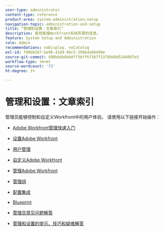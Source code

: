 ```yaml
---
user-type: administrator
content-type: reference
product-area: system-administration;setup
navigation-topic: administration-and-setup
title: “管理和设置：文章索引”
description: 查找管理Workfront系统所需的信息。
feature: System Setup and Administration
role: Admin
recommendations: noDisplay, noCatalog
exl-id: f80bb267-be96-41d4-98c5-398bde66499e
source-git-commit: d98bb6b6bb8ff3bff6f367f1376948d5104887e5
workflow-type: tm+mt
source-wordcount: '73'
ht-degree: 1%

---
```


# 管理和设置：文章索引

<!-- Audited: 12/2023 -->

管理员能够控制和自定义Workfront中的用户体验。 请使用以下链接开始操作：

* [Adobe Workfront管理快速入门](../administration-and-setup/get-started-wf-administration/get-started-with-wf-administration.md)
  <!--
  <li data-mc-conditions="QuicksilverOrClassic.Draft mode"><a href="../administration-and-setup/adobe-admin-console/wf-admin-in-admin-console.md" class="MCXref xref" xrefformat="{para}">Workfront administration in the Adobe Admin Console</a> </li>
  -->

* [设置Adobe Workfront](../administration-and-setup/set-up-workfront/set-up-workfront.md)
* [用户管理](../administration-and-setup/add-users/add-users.md)
* [自定义Adobe Workfront](../administration-and-setup/customize-workfront/customize-workfront.md)
* [管理Adobe Workfront](../administration-and-setup/manage-workfront/manage-workfront.md)
* [管理组](../administration-and-setup/manage-groups/manage-groups.md)
* [配置集成](../administration-and-setup/configure-integrations/workfront-integrations.md)
* [Blueprint](../administration-and-setup/blueprints/blueprints.md)
* [管理员常见问题解答](../administration-and-setup/administrator-faqs/adminstrator-faqs.md)
* [管理和设置的提示、技巧和疑难解答](../administration-and-setup/tips-tricks-and-troubleshooting/ttt-admin-setup.md)
